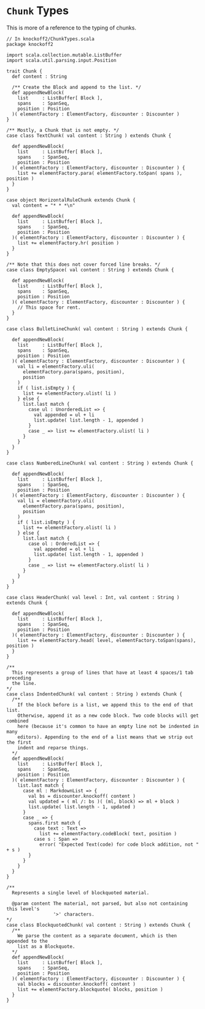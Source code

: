 # `Chunk` Types #

This is more of a reference to the typing of chunks.

    // In knockoff2/ChunkTypes.scala
    package knockoff2
    
    import scala.collection.mutable.ListBuffer
    import scala.util.parsing.input.Position
    
    trait Chunk {
      def content : String

      /** Create the Block and append to the list. */
      def appendNewBlock(
        list     : ListBuffer[ Block ],
        spans    : SpanSeq,
        position : Position
      )( elementFactory : ElementFactory, discounter : Discounter )
    }
    
    /** Mostly, a Chunk that is not empty. */
    case class TextChunk( val content : String ) extends Chunk {

      def appendNewBlock(
        list     : ListBuffer[ Block ],
        spans    : SpanSeq,
        position : Position
      )( elementFactory : ElementFactory, discounter : Discounter ) {
        list += elementFactory.para( elementFactory.toSpan( spans ), position )
      }
    }
    
    case object HorizontalRuleChunk extends Chunk {
      val content = "* * *\n"
      
      def appendNewBlock(
        list     : ListBuffer[ Block ],
        spans    : SpanSeq,
        position : Position
      )( elementFactory : ElementFactory, discounter : Discounter ) {
        list += elementFactory.hr( position )
      }
    }

    /** Note that this does not cover forced line breaks. */
    case class EmptySpace( val content : String ) extends Chunk {

      def appendNewBlock(
        list     : ListBuffer[ Block ],
        spans    : SpanSeq,
        position : Position
      )( elementFactory : ElementFactory, discounter : Discounter ) {
        // This space for rent.
      }
    }

    case class BulletLineChunk( val content : String ) extends Chunk {

      def appendNewBlock(
        list     : ListBuffer[ Block ],
        spans    : SpanSeq,
        position : Position
      )( elementFactory : ElementFactory, discounter : Discounter ) {
        val li = elementFactory.uli(
          elementFactory.para(spans, position),
          position
        )
        if ( list.isEmpty ) {
          list += elementFactory.ulist( li )
        } else {
          list.last match {
            case ul : UnorderedList => {
              val appended = ul + li
              list.update( list.length - 1, appended )
            }
            case _ => list += elementFactory.ulist( li )
          }
        }
      }
    }
    
    case class NumberedLineChunk( val content : String ) extends Chunk {

      def appendNewBlock(
        list     : ListBuffer[ Block ],
        spans    : SpanSeq,
        position : Position
      )( elementFactory : ElementFactory, discounter : Discounter ) {
        val li = elementFactory.oli(
          elementFactory.para(spans, position),
          position
        )
        if ( list.isEmpty ) {
          list += elementFactory.olist( li )
        } else {
          list.last match {
            case ol : OrderedList => {
              val appended = ol + li
              list.update( list.length - 1, appended )
            }
            case _ => list += elementFactory.olist( li )
          }
        }
      }
    }
    
    case class HeaderChunk( val level : Int, val content : String ) extends Chunk {

      def appendNewBlock(
        list     : ListBuffer[ Block ],
        spans    : SpanSeq,
        position : Position
      )( elementFactory : ElementFactory, discounter : Discounter ) {
        list += elementFactory.head( level, elementFactory.toSpan(spans), position )
      }
    }

    /**
      This represents a group of lines that have at least 4 spaces/1 tab preceding
      the line.
    */
    case class IndentedChunk( val content : String ) extends Chunk {      
      /**
        If the block before is a list, we append this to the end of that list.
        Otherwise, append it as a new code block. Two code blocks will get combined
        here (because it's common to have an empty line not be indented in many
        editors). Appending to the end of a list means that we strip out the first
        indent and reparse things.
      */
      def appendNewBlock(
        list     : ListBuffer[ Block ],
        spans    : SpanSeq,
        position : Position
      )( elementFactory : ElementFactory, discounter : Discounter ) {
        list.last match {
          case ml : MarkdownList => {
            val bs = discounter.knockoff( content )
            val updated = ( ml /: bs )( (ml, block) => ml + block )
            list.update( list.length - 1, updated )
          }
          case _ => {
            spans.first match {
              case text : Text =>
                list += elementFactory.codeBlock( text, position )
              case s : Span =>
                error( "Expected Text(code) for code block addition, not " + s )
            }
          }
        }
      }
    }
    
    /**
      Represents a single level of blockquoted material.

      @param content The material, not parsed, but also not containing this level's
                     '>' characters.
    */
    case class BlockquotedChunk( val content : String ) extends Chunk {
      /**
        We parse the content as a separate document, which is then appended to the
        list as a Blockquote.
      */
      def appendNewBlock(
        list     : ListBuffer[ Block ],
        spans    : SpanSeq,
        position : Position
      )( elementFactory : ElementFactory, discounter : Discounter ) {
        val blocks = discounter.knockoff( content )
        list += elementFactory.blockquote( blocks, position )
      }
    }
